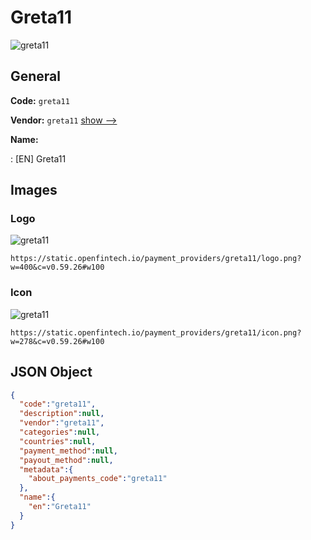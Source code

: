 
# Greta11 
![greta11](https://static.openfintech.io/payment_providers/greta11/logo.png?w=400&c=v0.59.26#w100)  

## General 
 
**Code:** `greta11` 
 
**Vendor:** `greta11` [show -->](/vendors/greta11/) 
 
**Name:** 
 
:	[EN] Greta11 
 

## Images 

### Logo 
 
![greta11](https://static.openfintech.io/payment_providers/greta11/logo.png?w=400&c=v0.59.26#w100)  

```
https://static.openfintech.io/payment_providers/greta11/logo.png?w=400&c=v0.59.26#w100
```  

### Icon 
 
![greta11](https://static.openfintech.io/payment_providers/greta11/icon.png?w=278&c=v0.59.26#w100)  

```
https://static.openfintech.io/payment_providers/greta11/icon.png?w=278&c=v0.59.26#w100
```  

## JSON Object 

```json
{
  "code":"greta11",
  "description":null,
  "vendor":"greta11",
  "categories":null,
  "countries":null,
  "payment_method":null,
  "payout_method":null,
  "metadata":{
    "about_payments_code":"greta11"
  },
  "name":{
    "en":"Greta11"
  }
}
```  
